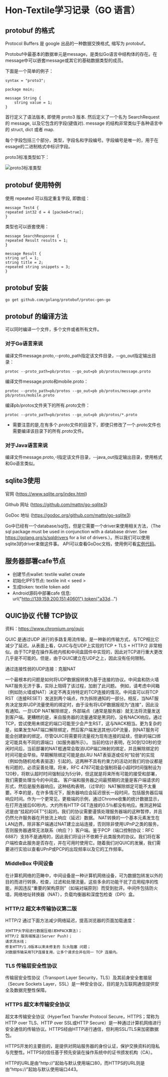 # Hon-Textile学习记录（GO 语言）
## protobuf  的格式
Protocol Buffers 是 google 出品的一种数据交换格式, 缩写为 protobuf。

Protobuf中最基本的数据单元是message，是类似Go语言中结构体的存在。在message中可以嵌套message或其它的基础数据类型的成员。

下面是一个简单的例子：
```
syntax = "proto3";

package main;

message String {
    string value = 1;
}
```
首行定义了语法版本, 即使用 proto3 版本. 然后定义了一个名为 SearchRequest 的 message, 以及它包含的字段(键值对). message 的结构非常类似于各种语言中的 struct, dict 或者 map.

每个字段包括三个部分，类型，字段名和字段编号。字段编号是唯一的，用于在essage的二进制格式中标识字段。 

proto3标准类型如下：

![proto3标准类型](/pictures/proto3标准类型.png "proto3标准类型")

## protobuf 使用特例
使用 repeated 可以指定重复字段, 即数组：

    message Test4 {
    repeated int32 d = 4 [packed=true];
    }

类型也可以嵌套使用：

    message SearchResponse {
    repeated Result results = 1;
    }

    message Result {
    string url = 1;
    string title = 2;
    repeated string snippets = 3;
    }

## protobuf 安装
    go get github.com/golang/protobuf/protoc-gen-go

## protobuf 的编译方法
可以同时编译一个文件，多个文件或者所有文件。
### 对于Go语言来说
编译文件message.proto,--proto_path指定该文件目录，--go_out指定输出目录：

    protoc --proto_path=pb/protos --go_out=pb pb/protos/message.proto

编译文件message.proto和mobile.proto：

    protoc --proto_path=pb/protos --go_out=pb pb/protos/message.proto pb/protos/mobile.proto

编译pb/protos文件夹下的所有.proto文件：

    protoc --proto_path=pb/protos --go_out=pb pb/protos/*.proto
* 需要注意的是,在有多个.proto文件的目录下，即使只修改了一个.proto文件也需要编译该目录下的所有.proto文件。
### 对于Java语言来说
编译文件message.proto,-I指定该文件目录，--java_out指定输出目录，使用格式和Go语言类似。

## sqlite3使用
官网 (https://www.sqlite.org/index.html)

Github 网址 (https://github.com/mattn/go-sqlite3)

GoDoc  地址 (https://godoc.org/github.com/mattn/go-sqlite3)

Go中已经有一个database/sql包，但是它需要一个driver来使用相关方法，（The sql package must be used in conjunction with a database driver. See <https://golang.org/s/sqldrivers> for a list of drivers.）。所以我们可以使用sqlite3的driver来做这件事。
API可以查看GoDoc文档，使用例可看[实例代码](https://github.com/GMXiao/Linux-Learning/blob/master/%E7%9B%B8%E5%85%B3%E6%96%87%E6%A1%A3/sqlOpt.go)。

## 服务器部署cafe节点
* 创建节点wallet: textile wallet create
* 初始化IPFS节点: textile init < seed >
* 生成token: textile token add
* Android源码中部署cafe 信息: url("http://139.159.200.151:40601"),token("a33d...")

## QUIC协议 代替 TCP协议
资料：https://www.chromium.org/quic

QUIC 是通过UDP 进行的多路复用流传输，是一种新的传输方式，与TCP相比它减少了延迟。从表面上看，QUIC与在UDP上实现的TCP + TLS + HTTP/2 非常相似。由于TCP是在操作系统内核和中间盒固件中实现的，因此对TCP进行重大更改几乎是不可能的。但是，由于QUIC建立在UDP之上，因此没有任何限制。

通过连接性弱的UDP连接：克服NAT

一个最根本的问题是如何将UDP数据报转换为基于连接的协议。中间盒和防火墙NAT服务无济于事，实际上阻碍了该过程，加剧了此问题。
例如，请考虑中间箱（例如防火墙或NAT）决定不再支持特定的TCP连接的情况。中间盒可以将TCP RST（连接RESET）发送到两个端点，作为拆除通知的一部分。相反，当NAT服务决定放弃UDP流量使用的绑定时，由于没有将UDP数据报视为“连接”，因此没有通知。一旦UDP NAT解除绑定，外部端点（通常是服务器）就无法将流量发送到客户端。更糟糕的是，来自服务器的流量通常是黑洞的，没有NACK响应。通过TCP，尝试使用未绑定的端口可能至少会产生RST，这与NACK相当。更为复杂的是，如果发生NAT端口解除绑定，然后客户端发送其他UDP流量，则NAT服务可能会创建新的绑定。尽管QUIC将需要将流量视为现有连接的延续，但新的端口绑定可能具有不同的源端口（如服务器所示）。
当前的估计表明，在30到120秒的空闲时间后，当前部署的NAT框通常会取消UDP端口映射的绑定，并且解除绑定的时间可能会早些。早期解除绑定可能是由LRU NAT表驱逐或任何“较弱”的实现（例如伪随机哈希表驱逐）引起的。这两种不具有约束力的活动对我们的协议都是有问题的，必须妥善处理。将来，RFC 4787可能会强制将最小超时时间强制设为120秒，将默认超时时间强制设为5分钟，但这就是将来所有可能的接受和部署，我们需要处理当今的中间盒。
客户端和服务器之间最预期的流量是客户端请求的形式，然后是服务器响应。这种结构表明，（过早的）NAT解除绑定可能不太重要。不幸的是，在许多情况下，服务器响应会延迟很长一段时间，包括服务器后端响应时间。作为一个更常见，更极端的示例，通过Chrome收集的统计数据显示，在打开连接后60秒内，大约所有HTTP GET连接的0.5％都没有响应。推测这种延迟是由“挂起的GET”引起的。我们的协议需要谨慎处理服务器端的这种暂停，并且仍然允许服务器在开放流上响应（延迟）数据。
NAT转换的一个基本元素发生在LAN边界。除非客户端通过NAT建立出站连接，否则除非使用UPnP之类的服务，否则服务器通常无法联系（响应？）客户端。鉴于PCP（端口控制协议：RFC 6887）支持不是通用的，因此我们将设计不依赖于此类服务的协议。我们将在客户端检查此服务是否存在，并在可用时使用它。随着我们对QUIC的发展，我们需要进行实验以查看UPnP或PCP的出现频率以及它的工作频率。

### MiddleBox 中间设备
在计算机网络的范畴中，中间设备是一种计算机网络设备，可为数据包转发以外的目的而进行转换，检查，过滤和处理流量。这些多余的功能干扰了应用程序的性能，并因违反“重要的架构原则”（如端对端原则）而受到批评。中间件包括防火墙，网络地址转换器（NAT），负载均衡器和深度包检查（DPI）盒。


### HTTP/2 超文本传输协议第二版
HTTP/2 通过下面方法减少网络延迟，提高浏览器的页面加载速度：

    对HTTP头字段进行数据压缩(即HPACK算法)；
    HTTP/2 服务端推送(Server Push)；
    请求流水线；
    修复HTTP/1.0版本以来未修复的 队头阻塞 问题；
    对数据传输采用TCP连接复用，让多个请求合并在同一 TCP 连接内。
### TLS 传输层安全性协议
传输层安全性协议（Transport Layer Security，TLS）及其前身安全套接层（Secure Sockets Layer，SSL）是一种安全协议，目的是为互联网通信提供安全及数据完整性保障。

### HTTPS 超文本传输安全协议
超文本传输安全协议（HyperText Transfer Protocol Secure，HTTPS；常称为HTTP over TLS、HTTP over SSL或HTTP Secure）是一种通过计算机网络进行安全通信的传输协议。HTTPS经由HTTP进行通信，但利用SSL/TLS来加密数据包。

HTTPS开发的主要目的，是提供对网站服务器的身份认证，保护交换资料的隐私与完整性。HTTPS的信任基于预先安装在操作系统中的证书颁发机构（CA）。

HTTP的URL是由“http://”起始与默认使用端口80，而HTTPS的URL则是由“https://”起始与默认使用端口443。


